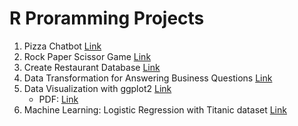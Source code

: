 # R Proramming Projects
1. Pizza Chatbot [Link](https://github.com/Kim-crafted/data-bootcamp-10/blob/main/R%20Programming/pizza_chatbot.R)
2. Rock Paper Scissor Game [Link](https://github.com/Kim-crafted/data-bootcamp-10/blob/main/R%20Programming/rock_paper_scissors.R)
3. Create Restaurant Database [Link](https://github.com/Kim-crafted/data-bootcamp-10/blob/main/R%20Programming/restaurant_database.R)
4. Data Transformation for Answering Business Questions [Link](https://github.com/Kim-crafted/data-bootcamp-10/blob/main/R%20Programming/nycflights13.R)
5. Data Visualization with ggplot2 [Link](https://github.com/Kim-crafted/data-bootcamp-10/blob/main/R%20Programming/data_viz.md)
   - PDF: [Link](https://raw.githubusercontent.com/Kim-crafted/data-bootcamp-10/eacea9ad707610be831df75ee4ce4214e37a35ea/R%20Programming/DataViz.pdf)
6. Machine Learning: Logistic Regression with Titanic dataset [Link](https://github.com/Kim-crafted/data-bootcamp-10/blob/main/R%20Programming/ml_titanic.R)
